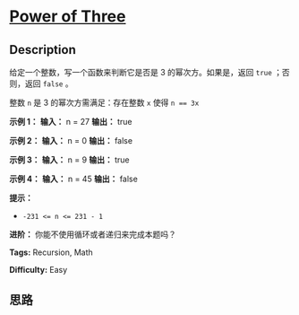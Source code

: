 # [Power of Three][title]

## Description

给定一个整数，写一个函数来判断它是否是 3 的幂次方。如果是，返回 `true` ；否则，返回 `false` 。

整数 `n` 是 3 的幂次方需满足：存在整数 `x` 使得 `n == 3x`



**示例 1：**
            **输入：** n = 27    **输出：** true    

**示例 2：**
            **输入：** n = 0    **输出：** false    

**示例 3：**
            **输入：** n = 9    **输出：** true    

**示例 4：**
            **输入：** n = 45    **输出：** false    



**提示：**

  * `-231 <= n <= 231 - 1`



**进阶：** 你能不使用循环或者递归来完成本题吗？


**Tags:** Recursion, Math

**Difficulty:** Easy

## 思路

[title]: https://leetcode-cn.com/problems/power-of-three
